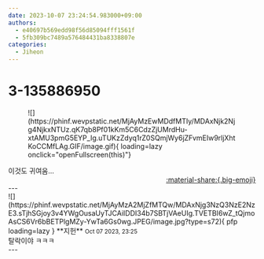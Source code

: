 ```yaml
---
date: 2023-10-07 23:24:54.983000+09:00
authors:
  - e40697b569edd98f56d85094fff1561f
  - 5fb309bc7489a576484431ba8338807e
categories:
  - Jiheon
---
```


# 3-135886950

<div class="post-container" markdown="1">
<div class="content-container md-sidebar__scrollwrap" markdown="1">


<figure markdown="1">
![](https://phinf.wevpstatic.net/MjAyMzEwMDdfMTIy/MDAxNjk2Njg4NjkxNTUz.qK7qb8Pf01kKm5C6CdzZjUMrdHu-xtAMU3pmG5EYP_Ig.uTUKzZdyq1rZ0SQmjWy6jZFvmEIw9rljXhtKoCCMfLAg.GIF/image.gif){ loading=lazy onclick="openFullscreen(this)"}
</figure>
이것도 귀여움...

</div>
</div>

<div style="text-align: right;" markdown="1">
<a href="https://weverse.io/fromis9/fanpost/3-135886950" style="text-align: right;">:material-share:{.big-emoji}</a>
</div>
---

<div class="comments-container md-sidebar__scrollwrap" markdown="1">
<div class="comment" markdown="1">
<div class='id-container' markdown="1">
![](https://phinf.wevpstatic.net/MjAyMzA2MjZfMTQw/MDAxNjg3NzQ3NzE2NzE3.sTjhSGjoy3v4YWgOusaUyTJCAiIDDI34b7SBTjVAeUIg.TVETBI6wZ_tQjmoAsCS6Vr6bBETPlgMZy-YwTa6Gs0wg.JPEG/image.jpg?type=s72){ pfp loading=lazy }
**<span class="artist">지헌</span>** <small>Oct 07 2023, 23:25</small><br>
</div>
<div class='comment-body' markdown="1">
탈락이야 ㅋㅋㅋ
</div>
</div>
</div>
---
